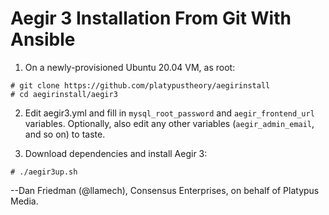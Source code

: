 Aegir 3 Installation From Git With Ansible
==========================================

1. On a newly-provisioned Ubuntu 20.04 VM, as root:

```
# git clone https://github.com/platypustheory/aegirinstall
# cd aegirinstall/aegir3
```

2. Edit aegir3.yml and fill in `mysql_root_password` and `aegir_frontend_url` variables. Optionally, also edit any other variables (`aegir_admin_email`, and so on) to taste.

3. Download dependencies and install Aegir 3:

```
# ./aegir3up.sh 
```

--Dan Friedman (@llamech), Consensus Enterprises, on behalf of Platypus Media.
